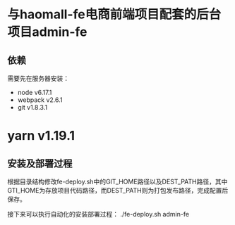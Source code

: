 # 与haomall-fe电商前端项目配套的后台项目admin-fe

## 依赖
需要先在服务器安装：
* node v6.17.1
* webpack v2.6.1
* git v1.8.3.1
# yarn v1.19.1

## 安装及部署过程
根据目录结构修改fe-deploy.sh中的GIT_HOME路径以及DEST_PATH路径，其中GTI_HOME为存放项目代码路径，而DEST_PATH则为打包发布路径，完成配置后保存。

接下来可以执行自动化的安装部署过程：
./fe-deploy.sh admin-fe
